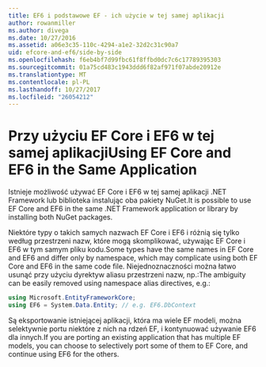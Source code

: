 ```yaml
---
title: EF6 i podstawowe EF - ich użycie w tej samej aplikacji
author: rowanmiller
ms.author: divega
ms.date: 10/27/2016
ms.assetid: a06e3c35-110c-4294-a1e2-32d2c31c90a7
uid: efcore-and-ef6/side-by-side
ms.openlocfilehash: f6eb4bf7d99fbc61f8ffbd0dc7c6c17789395303
ms.sourcegitcommit: 01a75cd483c1943ddd6f82af971f07abde20912e
ms.translationtype: MT
ms.contentlocale: pl-PL
ms.lasthandoff: 10/27/2017
ms.locfileid: "26054212"
---
```

# <a name="using-ef-core-and-ef6-in-the-same-application"></a><span data-ttu-id="1b350-102">Przy użyciu EF Core i EF6 w tej samej aplikacji</span><span class="sxs-lookup"><span data-stu-id="1b350-102">Using EF Core and EF6 in the Same Application</span></span>

<span data-ttu-id="1b350-103">Istnieje możliwość używać EF Core i EF6 w tej samej aplikacji .NET Framework lub biblioteka instalując oba pakiety NuGet.</span><span class="sxs-lookup"><span data-stu-id="1b350-103">It is possible to use EF Core and EF6 in the same .NET Framework application or library by installing both NuGet packages.</span></span> 

<span data-ttu-id="1b350-104">Niektóre typy o takich samych nazwach EF Core i EF6 i różnią się tylko według przestrzeni nazw, które mogą skomplikować, używając EF Core i EF6 w tym samym pliku kodu.</span><span class="sxs-lookup"><span data-stu-id="1b350-104">Some types have the same names in EF Core and EF6 and differ only by namespace, which may complicate using both EF Core and EF6 in the same code file.</span></span> <span data-ttu-id="1b350-105">Niejednoznaczności można łatwo usunąć przy użyciu dyrektyw aliasu przestrzeni nazw, np.:</span><span class="sxs-lookup"><span data-stu-id="1b350-105">The ambiguity can be easily removed using namespace alias directives, e.g.:</span></span>

``` csharp
using Microsoft.EntityFrameworkCore;
using EF6 = System.Data.Entity; // e.g. EF6.DbContext
```

<span data-ttu-id="1b350-106">Są eksportowanie istniejącej aplikacji, która ma wiele EF modeli, można selektywnie portu niektóre z nich na rdzeń EF, i kontynuować używanie EF6 dla innych.</span><span class="sxs-lookup"><span data-stu-id="1b350-106">If you are porting an existing application that has multiple EF models, you can choose to selectively port some of them to EF Core, and continue using EF6 for the others.</span></span>
